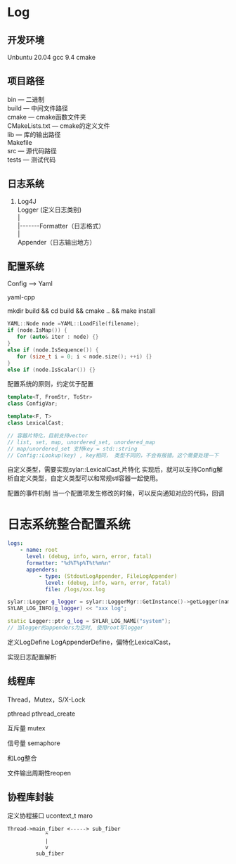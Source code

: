 # Log

## 开发环境
Unbuntu 20.04
gcc 9.4
cmake

## 项目路径
bin — 二进制 \
build — 中间文件路径 \
cmake — cmake函数文件夹 \
CMakeLists.txt — cmake的定义文件 \
lib — 库的输出路径 \
Makefile \
src — 源代码路径 \
tests — 测试代码 

## 日志系统
1) Log4J \
Logger (定义日志类别) \
   | \
   |-------Formatter（日志格式）\
   | \
Appender（日志输出地方）

## 配置系统

Config --> Yaml 

yaml-cpp 

mkdir build && cd build && cmake .. && make install
```cpp
YAML::Node node =YAML::LoadFile(filename);
if (node.IsMap()) {
   for (auto& iter : node) {}
}
else if (node.IsSequence()) {
   for (size_t i = 0; i < node.size(); ++i) {}
}
else if (node.IsScalar()) {}
```
配置系统的原则，约定优于配置
```cpp
template<T, FromStr, ToStr>
class ConfigVar;

template<F, T>
class LexicalCast;

// 容器片特化，目前支持vector
// list, set, map, unordered_set, unordered_map
// map/unordered_set 支持key = std::string
// Config::Lookup(key) , key相同， 类型不同的，不会有报错。这个需要处理一下
```
自定义类型，需要实现sylar::LexicalCast,片特化
实现后，就可以支持Config解析自定义类型，自定义类型可以和常规stl容器一起使用。

配置的事件机制
当一个配置项发生修改的时候，可以反向通知对应的代码，回调  

# 日志系统整合配置系统
```yaml
logs: 
    - name: root
      level: (debug, info, warn, error, fatal)
      formatter: "%d%T%p%T%t%m%n"
      appenders:
          - type: (StdoutLogAppender, FileLogAppender)
            level: (debug, info, warn, error, fatal)
            file: /logs/xxx.log
```

```cpp
sylar::Logger g_logger = sylar::LoggerMgr::GetInstance()->getLogger(name);
SYLAR_LOG_INFO(g_logger) << "xxx log";
```

```cpp
static Logger::ptr g_log = SYLAR_LOG_NAME("system");
// 当logger的appenders为空时, 使用root写logger
```
定义LogDefine LogAppenderDefine，偏特化LexicalCast，

实现日志配置解析

## 线程库
Thread，Mutex，S/X-Lock

pthread pthread_create

互斥量 mutex

信号量 semaphore

和Log整合

文件输出周期性reopen

## 协程库封装
定义协程接口
ucontext_t
maro

```
Thread->main_fiber <-----> sub_fiber
            ^
            |
            v
         sub_fiber
```